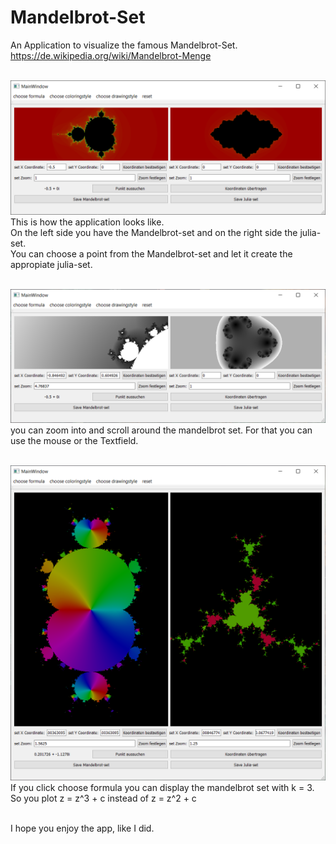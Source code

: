 # Mandelbrot-Set

An Application to visualize the famous Mandelbrot-Set. <br/>
https://de.wikipedia.org/wiki/Mandelbrot-Menge
<br/><br/>

![](https://github.com/DavidWild02/Mandelbrot-Set/blob/master/images/Mandelbrot-Set1.png)
This is how the application looks like. <br/>
On the left side you have the Mandelbrot-set and on the right side the julia-set. <br/> 
You can choose a point from the Mandelbrot-set and let it create the appropiate julia-set.
<br/><br/>

![](https://github.com/DavidWild02/Mandelbrot-Set/blob/master/images/Mandelbrot-Set2.png)
you can zoom into and scroll around the mandelbrot set. For that you can use the mouse or the Textfield.
<br/><br/>

![](https://github.com/DavidWild02/Mandelbrot-Set/blob/master/images/Mandelbrot-Set3.png)
If you click choose formula you can display the mandelbrot set with k = 3. <br/>
So you plot z = z^3 + c instead of z = z^2 + c
<br/><br/>

I hope you enjoy the app, like I did.
